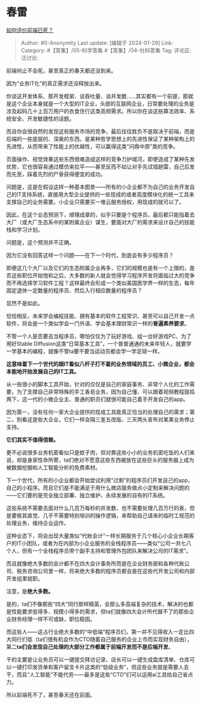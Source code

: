 # 春雷
[如何评价前端已死？](https://www.zhihu.com/question/592327756/answer/3379516907)

> Author: #0-Anonymity
> Last update: [编辑于 2024-01-29]
> Link:
> Category: #【答集】/05-科学答集 #【答集】/04-社科答集
> Tag: 
> 评论区:
> 泛讨论:

前端何止不会死，甚至真正的春天都还没到来。

因为“业务IT化”的真正需求还没释放出来。

你谈这开发体系、那开发框架、谈吞吐量、谈并发数……其实都有一个前提，那就是这个企业本身就是一个大型的IT企业，头部的互联网企业，日常要处理的业务是涉及起码几十上百万用户的衣食住行这类高频需求。所以你在谈这些算法效率、系统安全、开发敏捷性的话题。

而且你会很自然的发现这些服务市场的竞争，最后往往胜负不是取决于前端，而是后端的一些底层的、深奥的东西。是某种哲学思想上的先进性保证了某种架构上的先进性，从而带来了性能上的优越性，可以赢得这类“问鼎中原”类的竞争。

页面操作、视觉效果这些东西很难造成这样的竞争力护城河，即使造成了某种先发优势，它也很容易通过模仿来拉平——甚至反而不如让对手先试错趟雷，自己后发而先至，踩着先烈的尸骨获得便宜的成功。

问题是，这是在假设这样一种基本图景——所有的小企业都不为自己的业务开发自己的IT支持系统，直接用大型企业提供的一些现成的或者高度模块化的统一工具来支撑自己的业务需要。小企业只需要买一堆云服务授权，用现成的就可以了。

因此，在这个业态预测下，顺理成章的，似乎只要是个程序员，最后都只能指着去大厂（或大厂生态系中的某附属企业）谋生，要面对大厂的需求来设计自己的技能栈和学习计划。

问题是，这个预测并不正确。

因为它没有回答这样一个问题——在下一个时代，到底会有多少程序员？

即便这几个大厂以及它们的生态附属企业再多，它们的规模也是有一个上限的，是否这些职位开始饱和之后，大多数的新人就会觉得学习程序开发将面临过大的竞争而不再选择学习软件工程？这样最终会形成一个类似美国医学界一样的生态，每年固定退休一定数量的程序员、然后入行相应数量的程序员？

显然不是如此。

恰恰相反，未来学会编程技能、拥有基本的软件工程常识、甚至可以自己开发一点软件，将会是一个类似学会一门外语、学会基本理财常识一样的**普遍素养要求**。

不管一个人是否要去当程序员，哪怕仅仅为了玩好游戏、组一台好游戏PC、为了用好Stable Diffusion这类“日常基本工具”，一个普普通通的未来年轻人，就要学一学基本的编程，就像不管ta要不要当运动员都会学一学足球一样。

**这意味着下一个世代的跟IT看似八杆子打不着的业务领域的员工、小微企业，都会本能地开始发展自己的IT工具。**

从一些很小的脚本工具开始，针对的仅仅是自己的家庭事务、非常个人化的工作需要，为了支撑自己非常特殊的手工香皂业务，因为自己懂、可以跟着视频教程鼓捣两下，这一代的小微企业主、普通的职员们就很可能自己着手开发自己的app。

因为第一，没有任何一家大企业提供的现成工具能真正恰当的处理自己的需求；第二，别看这是些大企业，它们一样会隔三差五改版、三天两头宣布对某某业务停止支持。

**它们其实不值得信赖。**

更不必说很多业务机密看似只是蚊子肉，但对靠这些小小的业务机密吃饭的人们来说，却是身家性命所寄，ta们绝对不愿意这些东西被放在这些巨头的服务器上成为被数据挖掘和人工智能分析的免费素材。

下一个世代，所有的小企业都会开始尝试利用“过剩”的程序员们开发自己的app，自己的小程序。而且它们是不能满足于用什么微店服务做点小定制来解决问题的——它们要的是完全独立部署、独立维护、永续发展的自有的IT系统。

这些系统不需要去面对什么几百万每秒的并发数，也不需要处理几百万行的表，但是要极其直觉、几乎不需要特别培训的操作逻辑，来帮助自己请来的临时工规范的处理业务，维持企业运作。

这种业态下，将会出现大量类似“代帐会计”一样长期服务于几个核心小企业长期客户的IT小团队，或者为在内部为小企业服务的全栈程序员——类似“公司一共七八个人，但有一个全栈程序员带个副手主持和管理外包团队来解决公司的IT需求”。

而且就像绝大多数的会计都不在四大会计事务所而是在企业财务部和各种代账公司、税务咨询公司里一样，将来绝大多数的程序员都会是在这些代开发公司和内部开发组里就职。

注意，是**绝大多数。**

是的，ta们不像那些“四大”同行那样精英，会那么多高端复杂的技术，解决的也都是性能要求低得多、规模小得多的需求，但ta们就像四大会计所代替不了的那些企业财务经理一样不可或缺，职位稳固。

而这些人——这占行业绝大多数的“中低端”程序员们，第一并不见得收入一定比四大同行们低（ta们很有机会作为CTO随着自己服务的企业上市而实现财务自由），第二**ta们会发现自己处理的大部分工作都属于前端开发而不是后端开发**。

干的主要是让业务员可以一键提交拜访记录、店长可以一键生成盘库清单、仓库可以一键打印发货单和客户留言卡片这类的“低级业务”，但这些业务就是需要人去干，而且“人工智能”不能代劳——最多是这些“CTO”们可以运用ai工具给自己省点力。

所以前端死不了，甚至春天还在前面。